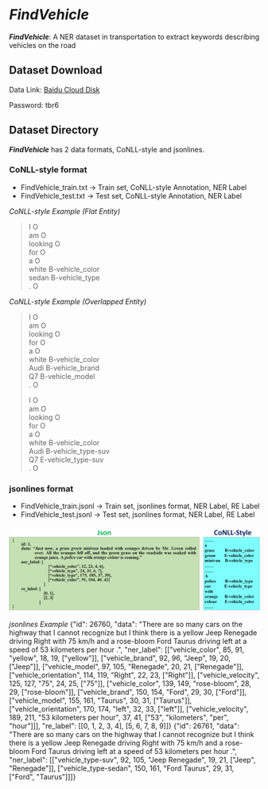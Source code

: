 # ***FindVehicle***
***FindVehicle***: A NER dataset in transportation to extract keywords describing vehicles on the road

## Dataset Download
Data Link: [Baidu Cloud Disk](https://pan.baidu.com/s/1NIuDeeIba-eKU5WtIY44nQ)

Password: tbr6

## Dataset Directory
***FindVehicle*** has 2 data formats, CoNLL-style and jsonlines. 
### CoNLL-style format
  - FindVehicle_train.txt -> Train set, CoNLL-style Annotation, NER Label
  - FindVehicle_test.txt -> Test set, CoNLL-style Annotation, NER Label

*CoNLL-style Example (Flat Entity)*
> I O  <br>
> am O <br>
> looking O  <br>
> for O  <br>
> a O  <br>
> white B-vehicle_color  <br>
> sedan B-vehicle_type  <br>
> . O  <br>

*CoNLL-style Example (Overlapped Entity)*
> I O  <br>
> am O  <br>
> looking O  <br>
> for O  <br>
> a O  <br>
> white B-vehicle_color  <br>
> Audi B-vehicle_brand  <br>
> Q7 B-vehicle_model  <br>
> . O  <br>
> 
>
> I O  <br>
> am O  <br>
> looking O  <br>
> for O  <br>
> a O  <br>
> white B-vehicle_color  <br>
> Audi B-vehicle_type-suv  <br>
> Q7 E-vehicle_type-suv  <br>
> . O  <br>


### jsonlines format
  - FindVehicle_train.jsonl -> Train set, jsonlines format, NER Label, RE Label
  - FindVehicle_test.jsonl -> Test set, jsonlines format, NER Label, RE Label
  
![alt png](https://github.com/GuanRunwei/FindVehicle/blob/main/images/ner_annotation_format.png)

*jsonlines Example*
{"id": 26760, "data": "There are so many cars on the highway that I cannot recognize but I think there is a yellow Jeep Renegade driving Right with 75 km/h and a rose-bloom Ford Taurus driving left at a speed of 53 kilometers per hour .", "ner_label": [["vehicle_color", 85, 91, "yellow", 18, 19, ["yellow"]], ["vehicle_brand", 92, 96, "Jeep", 19, 20, ["Jeep"]], ["vehicle_model", 97, 105, "Renegade", 20, 21, ["Renegade"]], ["vehicle_orientation", 114, 119, "Right", 22, 23, ["Right"]], ["vehicle_velocity", 125, 127, "75", 24, 25, ["75"]], ["vehicle_color", 139, 149, "rose-bloom", 28, 29, ["rose-bloom"]], ["vehicle_brand", 150, 154, "Ford", 29, 30, ["Ford"]], ["vehicle_model", 155, 161, "Taurus", 30, 31, ["Taurus"]], ["vehicle_orientation", 170, 174, "left", 32, 33, ["left"]], ["vehicle_velocity", 189, 211, "53 kilometers per hour", 37, 41, ["53", "kilometers", "per", "hour"]]], "re_label": [[0, 1, 2, 3, 4], [5, 6, 7, 8, 9]]}
{"id": 26761, "data": "There are so many cars on the highway that I cannot recognize but I think there is a yellow Jeep Renegade driving Right with 75 km/h and a rose-bloom Ford Taurus driving left at a speed of 53 kilometers per hour .", "ner_label": [["vehicle_type-suv", 92, 105, "Jeep Renegade", 19, 21, ["Jeep", "Renegade"]], ["vehicle_type-sedan", 150, 161, "Ford Taurus", 29, 31, ["Ford", "Taurus"]]]}
